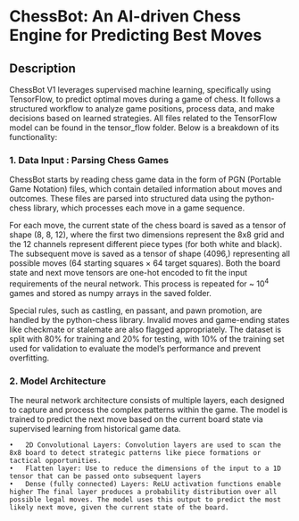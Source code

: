 # ChessBot: An AI-driven Chess Engine for Predicting Best Moves

## Description
ChessBot V1 leverages supervised machine learning, specifically using TensorFlow, to predict optimal moves during a game of chess. It follows a structured workflow to analyze game positions, process data, and make decisions based on learned strategies. All files related to the TensorFlow model can be found in the tensor_flow folder. Below is a breakdown of its functionality:

### 1. Data Input : Parsing Chess Games
ChessBot starts by reading chess game data in the form of PGN (Portable Game Notation) files, which contain detailed information about moves and outcomes. These files are parsed into structured data using the python-chess library, which processes each move in a game sequence.

For each move, the current state of the chess board is saved as a tensor of shape (8, 8, 12), where the first two dimensions represent the 8x8 grid and the 12 channels represent different piece types (for both white and black). The subsequent move is saved as a tensor of shape (4096,) representing all possible moves (64 starting squares × 64 target squares). Both the board state and next move tensors are one-hot encoded to fit the input requirements of the neural network. This process is repeated for ~ 10<sup>4</sup> games and stored as numpy arrays in the saved folder.

Special rules, such as castling, en passant, and pawn promotion, are handled by the python-chess library. Invalid moves and game-ending states like checkmate or stalemate are also flagged appropriately. The dataset is split with 80% for training and 20% for testing, with 10% of the training set used for validation to evaluate the model’s performance and prevent overfitting.

### 2. Model Architecture 

The neural network architecture consists of multiple layers, each designed to capture and process the complex patterns within the game. The model is trained to predict the next move based on the current board state via supervised learning from historical game data.

	•	2D Convolutional Layers: Convolution layers are used to scan the 8x8 board to detect strategic patterns like piece formations or tactical opportunities.
	•	Flatten layer: Use to reduce the dimensions of the input to a 1D tensor that can be passed onto subsequent layers
	•	Dense (fully connected) Layers: ReLU activation functions enable  higher The final layer produces a probability distribution over all possible legal moves. The model uses this output to predict the most likely next move, given the current state of the board.
